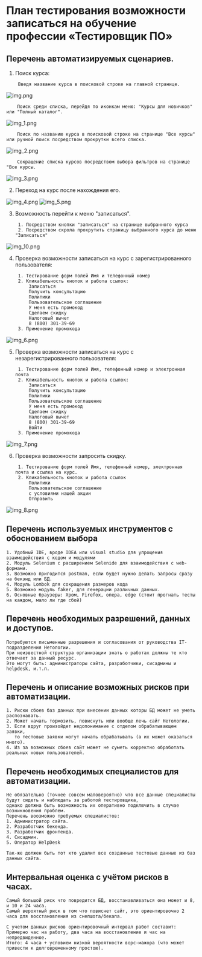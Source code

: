 
# План тестирования возможности записаться на обучение профессии «Тестировщик ПО»

## Перечень автоматизируемых сценариев.

1. Поиск курса: 

        Введя название курса в поисковой строке на главной странице.
![img.png](img.png)

        Поиск среди списка, перейдя по иконкам меню: "Курсы для новичков" или "Полный каталог".
![img_1.png](img_1.png)

        Поиск по названию курса в поисковой строке на странице "Все курсы" или ручной поиск посредством прокрутки всего списка.
![img_2.png](img_2.png)

        Сокращение списка курсов посредством выбора фильтров на странице "Все курсы.
![img_3.png](img_3.png)

2. Переход на курс после нахождения его.

![img_4.png](img_4.png)
![img_5.png](img_5.png)
   
3. Возможность перейти к меню "записаться". 
    
        1. Посредством кнопки "записаться" на странице выбранного курса
        2. Посредством скрола прокрутить страницу выбранного курса до меню "Записаться"
![img_10.png](img_10.png)
       
4. Проверка возможности записаться на курс с зарегистрированного пользователя:
        
        1. Тестирование форм полей Имя и телефонный номер
        2. Кликабельность кнопок и работа ссылок:
            Записаться
            Получить консультацию
            Политики
            Пользовательское соглашение
            У меня есть промокод
            Сделаем скидку
            Налоговый вычет
            8 (800) 301-39-69
        3. Применение промокода
![img_6.png](img_6.png)



5. Проверка возможности записаться на курс с незарегистрированного пользователя:

        1. Тестирование форм полей Имя, телефонный номер и электронная почта
        2. Кликабельность кнопок и работа ссылок:
            Записаться
            Получить консультацию
            Политики
            Пользовательское соглашение
            У меня есть промокод
            Сделаем скидку
            Налоговый вычет
            8 (800) 301-39-69
            Войти 
        3. Применение промокода
![img_7.png](img_7.png)

6. Проверка возможности запросить скидку.
        
        1. Тестирование форм полей Имя, телефонный номер, электронная почта и ссылка на курс.
        2. Кликабельность кнопок и работа ссылок
            Политики
            Пользовательское соглашение 
            с условиями нашей акции
            Отправить
![img_8.png](img_8.png)


## Перечень используемых инструментов с обоснованием выбора

    1. Удобный IDE, вроде IDEA или visual studio для упрощения взаимодействия с кодом и модулями
    2. Модуль Selenium с расширением Selenide для взаимодействия с web-формами.
    3. Возможно пригодится postman, если будет нужно делать запросы сразу на бекэнд или БД.
    4. Модуль Lombok для сокращения размеров кода
    5. Возможно модуль faker, для генерации различных данных.
    6. Основные браузеры: Хром, Firefox, опера, edge (стоит прогнать тесты на каждом, мало ли где сбой)
   
## Перечень необходимых разрешений, данных и доступов.
   
    Потребуются письменные разрешения и согласования от руководства IT-подразделения Нетологии. 
    При неизвестной структура организации знать о работах должны те кто отвечает за данный ресурс. 
    Это могут быть: администраторы сайта, разработчики, сисадмины и helpdesk, и.т.п.

## Перечень и описание возможных рисков при автоматизации.

    1. Риски сбоев баз данных при внесении данных которы БД может не уметь распознавать.
    2. Может начать тормозить, повиснуть или вообще лечь сайт Нетологии.
    3. Если вдруг произойдет недопонимание с отделом обрабатывающем заявки, 
       то тестовые заявки могут начать обрабатывать (а их может оказаться много).
    4. Из за возможных сбоев сайт может не суметь корректно обработать реальных новых пользователей.

## Перечень необходимых специалистов для автоматизации.

    Не обязательно (точнее совсем маловероятно) что все данные специалисты будут сидеть и наблюдать за работой тестировщика,
    однако должна быть возможность их оперативно подключить в случае возникновения проблем.
    Перечень воозможно требуемых специалистов:
    1. Администратор сайта.
    2. Разработчик бекенда.
    3. Разработчик фронтенда.
    4. Сисадмин.
    5. Оператор HelpDesk

    Так-же должен быть тот кто удалит все созданные тестовые данные из баз данных сайта.

## Интервальная оценка с учётом рисков в часах.

    Самый большой риск что повредится БД, восстанавливаться она может и 8, и 10 и 24 часа.
    Самый вероятный риск в том что повиснет сайт, это ориентировочно 2 часа для восстановления из снепшота/бекапа.

    С учетом данных рисков ориентировочный интервал работ составит: 
    Примерно час на работу, два часа на восстановление и час на непредвиденное.
    Итого: 4 часа + условием низкой вероятности ворс-мажора (что может привести к долговременному простою).

